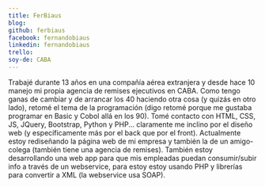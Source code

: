 ```yaml
---
title: FerBiaus
blog: 
github: ferbiaus
facebook: fernandobiaus
linkedin: fernandobiaus
trello: 
soy-de: CABA
---
```


Trabajé durante 13 años en una compañía aérea extranjera y desde hace 10 manejo mi propia agencia de remises ejecutivos en CABA.
Como tengo ganas de cambiar y de arrancar los 40 haciendo otra cosa (y quizás en otro lado), retomé el tema de la programación
(digo retomé porque me gustaba programar en Basic y Cobol allá en los 90).  Tomé contacto con HTML, CSS, JS, JQuery, Bootstrap,
Python y PHP... claramente me inclino por el diseño web (y específicamente más por el back que por el front).  Actualmente estoy
rediseñando la página web de mi empresa y también la de un amigo-colega (también tiene una agencia de remises).  También estoy
desarrollando una web app para que mis empleadas puedan consumir/subir info a través de un webservice, para estoy estoy usando PHP y 
librerías para convertir a XML (la webservice usa SOAP). 
